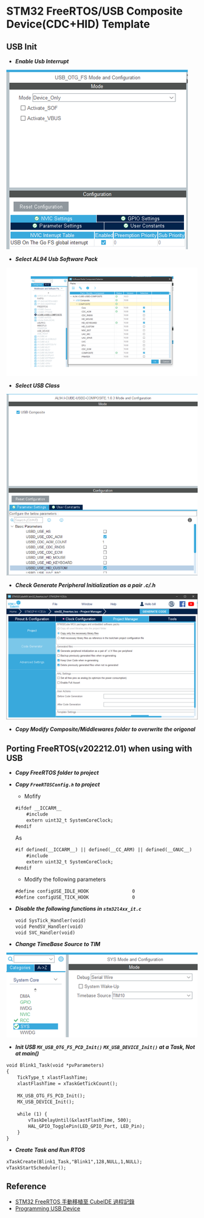 # STM32 FreeRTOS/USB Composite Device(CDC+HID) Template

## USB Init

- ***Enable Usb Interrupt***

![Enable Usb Interrupt](assets/enable_usb_interrupt.png)

- ***Select AL94 Usb Software Pack***

![Al94 Usb Pack Select](assets/al94_usb_pack_select.png)

- ***Select USB Class***

![Usb Class Selection](assets/usb_class_selection.png)

- ***Check Generate Peripheral Initialization as a pair *.c/*.h***

![Check Generate Peripheral Initialization](assets/check_generate_peripheral_initialization.png)

- ***Copy Modify Composite/Middlewares folder to overwrite the origonal***

## Porting FreeRTOS(v202212.01) when using with USB

- ***Copy FreeRTOS folder to project***
- ***Copy `FreeRTOSConfig.h` to project***

	- Mofify
	```clike=
	#ifdef __ICCARM__
		#include 
		extern uint32_t SystemCoreClock;
	#endif
	```

	As

	```clike=
	#if defined(__ICCARM__) || defined(__CC_ARM) || defined(__GNUC__)
		#include 
		extern uint32_t SystemCoreClock;
	#endif
	```

	- Modify the following parameters

	```clike=
	#define configUSE_IDLE_HOOK                0
	#define configUSE_TICK_HOOK                0
	```

- ***Disable the following functions in `stm32l4xx_it.c`***

	```clike=
	void SysTick_Handler(void)
	void PendSV_Handler(void)
	void SVC_Handler(void)
	```

- ***Change TimeBase Source to TIM***

![Change Timebase](assets/change_timebase.png)

- ***Init USB `MX_USB_OTG_FS_PCD_Init()` `MX_USB_DEVICE_Init()` at a Task, Not at main()***

```clike=
void Blink1_Task(void *pvParameters)
{
	TickType_t xlastFlashTime;
	xlastFlashTime = xTaskGetTickCount();
	
	MX_USB_OTG_FS_PCD_Init();
	MX_USB_DEVICE_Init();
	
	while (1) {
		vTaskDelayUntil(&xlastFlashTime, 500);
		HAL_GPIO_TogglePin(LED_GPIO_Port, LED_Pin);
	}
}
```

- ***Create Task and Run RTOS***

```clike=
xTaskCreate(Blink1_Task,"Blink1",128,NULL,1,NULL);
vTaskStartScheduler();
```

## Reference

- [STM32 FreeRTOS 手動移植至 CubeIDE 過程記錄](https://www.makdev.net/2022/10/rtos-op.html)
- [Programming USB Device](https://hackmd.io/@billwang168/B1oAqEi7p)